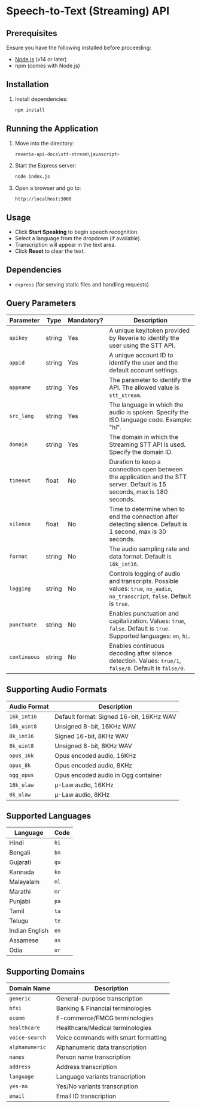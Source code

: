 # Speech-to-Text (Streaming) API

## Prerequisites

Ensure you have the following installed before proceeding:

- [Node.js](https://nodejs.org/) (v14 or later)
- npm (comes with Node.js)

## Installation

1. Install dependencies:
   ```sh
   npm install
   ```

## Running the Application

1. Move into the directory:
   ```sh
   reverie-api-docs\stt-stream\javascript>
   ```
2. Start the Express server:

   ```sh
   node index.js
   ```

3. Open a browser and go to:
   ```
   http://localhost:3000
   ```

## Usage

- Click **Start Speaking** to begin speech recognition.
- Select a language from the dropdown (if available).
- Transcription will appear in the text area.
- Click **Reset** to clear the text.

## Dependencies

- `express` (for serving static files and handling requests)

## Query Parameters

| Parameter    | Type   | Mandatory? | Description                                                                                                                  |
| ------------ | ------ | ---------- | ---------------------------------------------------------------------------------------------------------------------------- |
| `apikey`     | string | Yes        | A unique key/token provided by Reverie to identify the user using the STT API.                                               |
| `appid`      | string | Yes        | A unique account ID to identify the user and the default account settings.                                                   |
| `appname`    | string | Yes        | The parameter to identify the API. The allowed value is `stt_stream`.                                                        |
| `src_lang`   | string | Yes        | The language in which the audio is spoken. Specify the ISO language code. Example: "hi".                                     |
| `domain`     | string | Yes        | The domain in which the Streaming STT API is used. Specify the domain ID.                                                    |
| `timeout`    | float  | No         | Duration to keep a connection open between the application and the STT server. Default is 15 seconds, max is 180 seconds.    |
| `silence`    | float  | No         | Time to determine when to end the connection after detecting silence. Default is 1 second, max is 30 seconds.                |
| `format`     | string | No         | The audio sampling rate and data format. Default is `16k_int16`.                                                             |
| `logging`    | string | No         | Controls logging of audio and transcripts. Possible values: `true`, `no_audio`, `no_transcript`, `false`. Default is `true`. |
| `punctuate`  | string | No         | Enables punctuation and capitalization. Values: `true`, `false`. Default is `true`. Supported languages: `en`, `hi`.         |
| `continuous` | string | No         | Enables continuous decoding after silence detection. Values: `true/1`, `false/0`. Default is `false/0`.                      |

## Supporting Audio Formats

| Audio Format | Description                              |
| ------------ | ---------------------------------------- |
| `16k_int16`  | Default format: Signed 16-bit, 16KHz WAV |
| `16k_uint8`  | Unsigned 8-bit, 16KHz WAV                |
| `8k_int16`   | Signed 16-bit, 8KHz WAV                  |
| `8k_uint8`   | Unsigned 8-bit, 8KHz WAV                 |
| `opus_16k`   | Opus encoded audio, 16KHz                |
| `opus_8k`    | Opus encoded audio, 8KHz                 |
| `ogg_opus`   | Opus encoded audio in Ogg container      |
| `16k_ulaw`   | µ-Law audio, 16KHz                       |
| `8k_ulaw`    | µ-Law audio, 8KHz                        |

## Supported Languages

| Language       | Code |
| -------------- | ---- |
| Hindi          | `hi` |
| Bengali        | `bn` |
| Gujarati       | `gu` |
| Kannada        | `kn` |
| Malayalam      | `ml` |
| Marathi        | `mr` |
| Punjabi        | `pa` |
| Tamil          | `ta` |
| Telugu         | `te` |
| Indian English | `en` |
| Assamese       | `as` |
| Odia           | `or` |

## Supporting Domains

| Domain Name    | Description                          |
| -------------- | ------------------------------------ |
| `generic`      | General-purpose transcription        |
| `bfsi`         | Banking & Financial terminologies    |
| `ecomm`        | E-commerce/FMCG terminologies        |
| `healthcare`   | Healthcare/Medical terminologies     |
| `voice-search` | Voice commands with smart formatting |
| `alphanumeric` | Alphanumeric data transcription      |
| `names`        | Person name transcription            |
| `address`      | Address transcription                |
| `language`     | Language variants transcription      |
| `yes-no`       | Yes/No variants transcription        |
| `email`        | Email ID transcription               |
